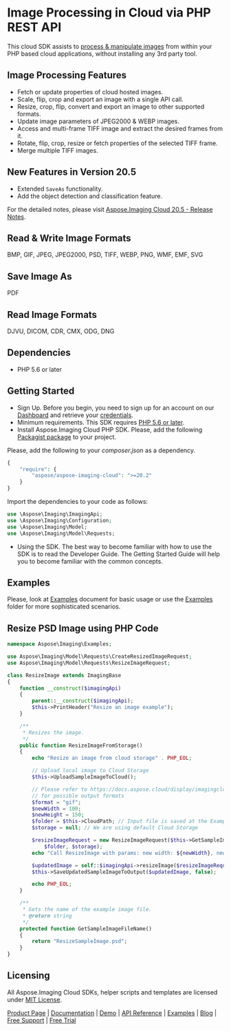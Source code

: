 # Image Processing in Cloud via PHP REST API

This cloud SDK assists to [process & manipulate images](https://products.aspose.cloud/imaging/net) from within your PHP based cloud applications, without installing any 3rd party tool.

## Image Processing Features

- Fetch or update properties of cloud hosted images.
- Scale, flip, crop and export an image with a single API call.
- Resize, crop, flip, convert and export an image to other supported formats.
- Update image parameters of JPEG2000 & WEBP images.
- Access and multi-frame TIFF image and extract the desired frames from it.
- Rotate, flip, crop, resize or fetch properties of the selected TIFF frame.
- Merge multiple TIFF images.

## New Features in Version 20.5

- Extended `SaveAs` functionality.
- Add the object detection and classification feature.

For the detailed notes, please visit [Aspose.Imaging Cloud 20.5 - Release Notes](https://docs.aspose.cloud/display/imagingcloud/Aspose.Imaging+Cloud+20.5+-+Release+Notes).

## Read & Write Image Formats

BMP, GIF, JPEG, JPEG2000, PSD, TIFF, WEBP, PNG, WMF, EMF, SVG

## Save Image As

PDF

## Read Image Formats

DJVU, DICOM, CDR, CMX, ODG, DNG

## Dependencies

- PHP 5.6 or later

## Getting Started

- Sign Up. Before you begin, you need to sign up for an account on our [Dashboard](https://dashboard.aspose.cloud/) and retrieve your [credentials](https://dashboard.aspose.cloud/#/apps).
- Minimum requirements. This SDK requires [PHP 5.6 or later](https://www.php.net/releases/).
- Install Aspose.Imaging Cloud PHP SDK. Please, add the following [Packagist package](https://packagist.org/packages/aspose/aspose-imaging-cloud) to your project.

Please, add the following to your *composer.json* as a dependency.

```php
{
    "require": {
        "aspose/aspose-imaging-cloud": ">=20.2"
    }
}
```

Import the dependencies to your code as follows:

```php
use \Aspose\Imaging\ImagingApi;
use \Aspose\Imaging\Configuration;
use \Aspose\Imaging\Model;
use \Aspose\Imaging\Model\Requests;
```

- Using the SDK. The best way to become familiar with how to use the SDK is to read the Developer Guide. The Getting Started Guide will help you to become familiar with the common concepts.

## Examples

Please, look at [Examples](https://github.com/aspose-imaging-cloud/aspose-imaging-cloud-php/blob/master/EXAMPLES.md) document for basic usage or use the [Examples](https://github.com/aspose-imaging-cloud/aspose-imaging-cloud-php/blob/master/Examples) folder for more sophisticated scenarios.

## Resize PSD Image using PHP Code

```php
namespace Aspose\Imaging\Examples;

use Aspose\Imaging\Model\Requests\CreateResizedImageRequest;
use Aspose\Imaging\Model\Requests\ResizeImageRequest;

class ResizeImage extends ImagingBase
{
    function __construct($imagingApi)
    {
        parent::__construct($imagingApi);
        $this->PrintHeader("Resize an image example");
    }

    /**
     * Resizes the image.
     */
    public function ResizeImageFromStorage()
    {
        echo "Resize an image from cloud storage" . PHP_EOL;

        // Upload local image to Cloud Storage
        $this->UploadSampleImageToCloud();

        // Please refer to https://docs.aspose.cloud/display/imagingcloud/Supported+File+Formats#SupportedFileFormats-Resize
        // for possible output formats
        $format = "gif";
        $newWidth = 100;
        $newHeight = 150;
        $folder = $this->CloudPath; // Input file is saved at the Examples folder in the storage
        $storage = null; // We are using default Cloud Storage

        $resizeImageRequest = new ResizeImageRequest($this->GetSampleImageFileName(), $newWidth, $newHeight, $format,
            $folder, $storage);
        echo "Call ResizeImage with params: new width: ${newWidth}, new height: ${newHeight}, $format: ${format}" . PHP_EOL;

        $updatedImage = self::$imagingApi->resizeImage($resizeImageRequest);
        $this->SaveUpdatedSampleImageToOutput($updatedImage, false);

        echo PHP_EOL;
    }

    /**
     * Gets the name of the example image file.
     * @return string
     */
    protected function GetSampleImageFileName()
    {
        return "ResizeSampleImage.psd";
    }
}
```

## Licensing

All Aspose.Imaging Cloud SDKs, helper scripts and templates are licensed under [MIT License](https://github.com/aspose-imaging-cloud/aspose-imaging-cloud-php/blob/HEAD/LICENSE).

[Product Page](https://products.aspose.cloud/imaging/net) | [Documentation](https://docs.aspose.cloud/display/imagingcloud/Home) | [Demo](https://products.aspose.app/imaging/family) | [API Reference](https://apireference.aspose.cloud/imaging/) | [Examples](https://github.com/aspose-imaging-cloud/aspose-imaging-cloud-dotnet) | [Blog](https://blog.aspose.cloud/category/imaging/) | [Free Support](https://forum.aspose.cloud/c/imaging) | [Free Trial](https://dashboard.aspose.cloud/#/apps)
